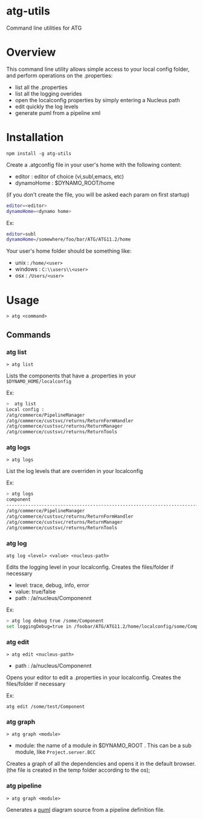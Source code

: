 atg-utils
===

Command line utilities for ATG

# Overview

This command line utility allows simple access to your local config folder, and perform operations on the .properties:
 - list all the .properties 
 - list all the logging overides
 - open the localconfig properties by simply entering a Nucleus path
 - edit quickly the log levels
 - generate puml from a pipeline xml

# Installation

`npm install -g atg-utils`

Create a .atgconfig file in your user's home with the following content:

 - editor : editor of choice (vi,subl,emacs, etc)
 - dynamoHome : $DYNAMO_ROOT/home

(if you don't create the file, you will be asked each param on first startup)

```bash
editor=<editor>
dynamoHome=<dynamo home>
```

Ex:

```bash
editor=subl
dynamoHome=/somewhere/foo/bar/ATG/ATG11.2/home
```


Your user's home folder should be something like:

 - unix : `/home/<user>`
 - windows : `C:\\users\\<user>`
 - osx : `/Users/<user>`


# Usage

`> atg <command>`

## Commands

### atg list

`> atg list`

Lists the components that have a .properties in your `$DYNAMO_HOME/localconfig`

Ex:

```sh
>  atg list
Local config :
/atg/commerce/PipelineManager
/atg/commerce/custsvc/returns/ReturnFormHandler
/atg/commerce/custsvc/returns/ReturnManager
/atg/commerce/custsvc/returns/ReturnTools
```

### atg logs

`> atg logs`

List the log levels that are overriden in your localconfig

Ex:

```sh
> atg logs
component                                                                                        loggingDebug  loggingInfo
-----------------------------------------------------------------------------------------------  ------------  ----------                                                                                                              
/atg/commerce/PipelineManager                                                                    false         true       
/atg/commerce/custsvc/returns/ReturnFormHandler                                                  true                     
/atg/commerce/custsvc/returns/ReturnManager                                                      false                    
/atg/commerce/custsvc/returns/ReturnTools                                                        true           
```

### atg log

 `atg log <level> <value> <nucleus-path>`

Edits the logging level in your localconfig. Creates the files/folder if necessary 

- level: trace, debug, info, error
- value: true/false
- path : /a/nucleus/Componennt

Ex:

```sh
> atg log debug true /some/Component
set loggingDebug=true in /foobar/ATG/ATG11.2/home/localconfig/some/Component.properties
```

### atg edit

`> atg edit <nucleus-path>`

- path : /a/nucleus/Componennt

Opens your editor to edit a .properties in your localconfig. Creates the files/folder if necessary

Ex:

`atg edit /some/test/Component`

### atg graph <module>

`> atg graph <module>`

 - module: the name of a module in $DYNAMO_ROOT . This can be a sub module, like `Project.server.BCC`

 Creates a graph of all the dependencies and opens it in the default browser. (the file is created in the temp folder according to the os);

### atg pipeline <file>

 `> atg graph <module>`

 Generates a [puml](http://plantuml.com/) diagram source from a pipeline definition file.